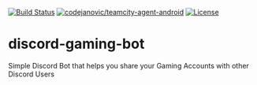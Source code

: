 [![Build Status](https://travis-ci.org/codejanovic/discord-gaming-bot.svg?branch=develop)](https://travis-ci.org/tibbots/discord-gaming-bot)
[![codejanovic/teamcity-agent-android](https://img.shields.io/docker/pulls/tibbot/discord-gaming-bot.svg)](https://hub.docker.com/r/tibbot/discord-gaming-bot/)
[![License](https://img.shields.io/github/license/mashape/apistatus.svg?maxAge=2592000)]()

# discord-gaming-bot
Simple Discord Bot that helps you share your Gaming Accounts with other Discord Users

